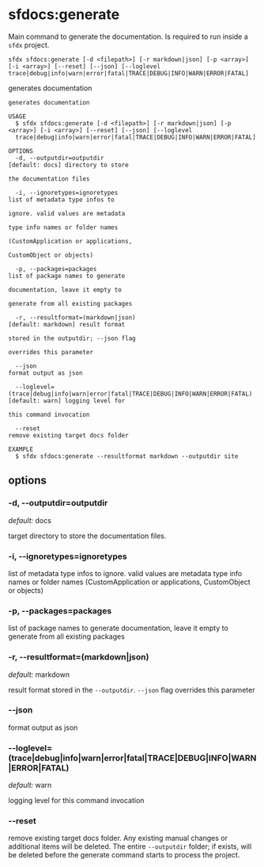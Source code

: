# sfdocs:generate

Main command to generate the documentation. Is required to run inside a `sfdx` project.

`sfdx sfdocs:generate [-d <filepath>] [-r markdown|json] [-p <array>] [-i <array>] [--reset] [--json] [--loglevel trace|debug|info|warn|error|fatal|TRACE|DEBUG|INFO|WARN|ERROR|FATAL]`

generates documentation

```
generates documentation

USAGE
  $ sfdx sfdocs:generate [-d <filepath>] [-r markdown|json] [-p <array>] [-i <array>] [--reset] [--json] [--loglevel
  trace|debug|info|warn|error|fatal|TRACE|DEBUG|INFO|WARN|ERROR|FATAL]

OPTIONS
  -d, --outputdir=outputdir                                                         [default: docs] directory to store
                                                                                    the documentation files

  -i, --ignoretypes=ignoretypes                                                     list of metadata type infos to
                                                                                    ignore. valid values are metadata
                                                                                    type info names or folder names
                                                                                    (CustomApplication or applications,
                                                                                    CustomObject or objects)

  -p, --packages=packages                                                           list of package names to generate
                                                                                    documentation, leave it empty to
                                                                                    generate from all existing packages

  -r, --resultformat=(markdown|json)                                                [default: markdown] result format
                                                                                    stored in the outputdir; --json flag
                                                                                    overrides this parameter

  --json                                                                            format output as json

  --loglevel=(trace|debug|info|warn|error|fatal|TRACE|DEBUG|INFO|WARN|ERROR|FATAL)  [default: warn] logging level for
                                                                                    this command invocation

  --reset                                                                           remove existing target docs folder

EXAMPLE
  $ sfdx sfdocs:generate --resultformat markdown --outputdir site
```

## options

### -d, --outputdir=outputdir

_default:_ docs

target directory to store the documentation files.

### -i, --ignoretypes=ignoretypes

list of metadata type infos to ignore. valid values are metadata type info names or folder names (CustomApplication or applications, CustomObject or objects)

### -p, --packages=packages

list of package names to generate documentation, leave it empty to generate from all existing packages

### -r, --resultformat=(markdown|json)

_default:_ markdown


result format stored in the `--outputdir`. `--json` flag overrides this parameter

### --json 

format output as json

### --loglevel=(trace|debug|info|warn|error|fatal|TRACE|DEBUG|INFO|WARN|ERROR|FATAL)

_default:_ warn

logging level for this command invocation

### --reset

remove existing target docs folder. Any existing manual changes or additional items will be deleted. The entire `--outputdir` folder; if exists, will be deleted before the generate command starts to process the project.
